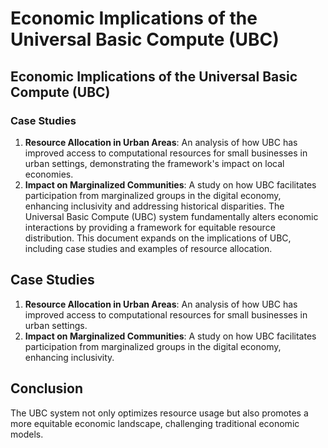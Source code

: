# Economic Implications of the Universal Basic Compute (UBC)

## Economic Implications of the Universal Basic Compute (UBC)

### Case Studies
1. **Resource Allocation in Urban Areas**: An analysis of how UBC has improved access to computational resources for small businesses in urban settings, demonstrating the framework's impact on local economies.
2. **Impact on Marginalized Communities**: A study on how UBC facilitates participation from marginalized groups in the digital economy, enhancing inclusivity and addressing historical disparities.
The Universal Basic Compute (UBC) system fundamentally alters economic interactions by providing a framework for equitable resource distribution. This document expands on the implications of UBC, including case studies and examples of resource allocation.

## Case Studies
1. **Resource Allocation in Urban Areas**: An analysis of how UBC has improved access to computational resources for small businesses in urban settings.
2. **Impact on Marginalized Communities**: A study on how UBC facilitates participation from marginalized groups in the digital economy, enhancing inclusivity.

## Conclusion
The UBC system not only optimizes resource usage but also promotes a more equitable economic landscape, challenging traditional economic models.
